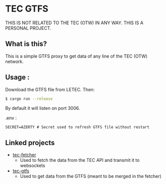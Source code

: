 # TEC GTFS

THIS IS NOT RELATED TO THE TEC (OTW) IN ANY WAY. THIS IS A PERSONAL PROJECT.

## What is this?

This is a simple GTFS proxy to get data of any line of the TEC (OTW) network.

## Usage :

Download the GTFS file from LETEC.
Then:

```bash
$ cargo run --release
```

By default it will listen on port 3006.

.env : 
```env
SECRET=AZERTY # Secret used to refresh GTFS file without restart
```


## Linked projects

- [tec-fetcher](https://github.com/cK0nrad/tec-fetcher) 
    - Used to fetch the data from the TEC API and transmit it to websockets
- [tec-gtfs](https://github.com/cK0nrad/tec-gtfs)
    - Used to get data from the GTFS (meant to be merged in the fetcher)